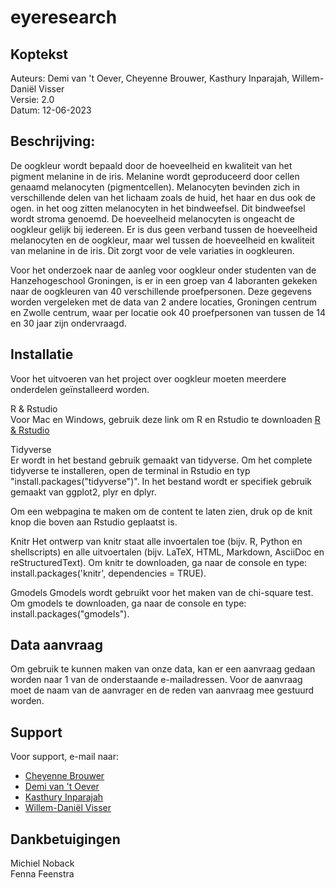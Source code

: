 # eyeresearch

## Koptekst

Auteurs: Demi van 't Oever, Cheyenne Brouwer, Kasthury Inparajah, Willem-Daniël Visser    
Versie: 2.0   
Datum: 12-06-2023

## Beschrijving:
De oogkleur wordt bepaald door de hoeveelheid en kwaliteit van het pigment melanine in de iris. Melanine wordt geproduceerd door cellen genaamd melanocyten (pigmentcellen). Melanocyten bevinden zich in verschillende delen van het lichaam zoals de huid, het haar en dus ook de ogen. in het oog zitten melanocyten in het bindweefsel. Dit bindweefsel wordt stroma genoemd. De hoeveelheid melanocyten is ongeacht de oogkleur gelijk bij iedereen. 
Er is dus geen verband tussen de hoeveelheid melanocyten en de oogkleur, maar wel tussen de hoeveelheid en kwaliteit van melanine in de iris. Dit zorgt voor de vele variaties in oogkleuren. 

Voor het onderzoek naar de aanleg voor oogkleur onder studenten van de Hanzehogeschool Groningen, is er in een groep van 4 laboranten gekeken naar de oogkleuren van 40 verschillende proefpersonen. Deze gegevens worden vergeleken met de data van 2 andere locaties, Groningen centrum en Zwolle centrum, waar per locatie ook 40 proefpersonen van tussen de 14 en 30 jaar zijn ondervraagd. 

## Installatie
Voor het uitvoeren van het project over oogkleur moeten meerdere onderdelen geïnstalleerd worden.

R & Rstudio   
Voor Mac en Windows, gebruik deze link om R en Rstudio te downloaden [R & Rstudio](https://posit.co/download/rstudio-desktop/)

Tidyverse   
Er wordt in het bestand gebruik gemaakt van tidyverse. Om het complete tidyverse te installeren, open de terminal in Rstudio en typ "install.packages("tidyverse")". In het bestand wordt er specifiek gebruik gemaakt van ggplot2, plyr en dplyr.

Om een webpagina te maken om de content te laten zien, druk op de knit knop die boven aan Rstudio geplaatst is.

Knitr
Het ontwerp van knitr staat alle invoertalen toe (bijv. R, Python en shellscripts) en alle uitvoertalen (bijv. LaTeX, HTML, Markdown, AsciiDoc en reStructuredText).
Om knitr te downloaden, ga naar de console en type: install.packages('knitr', dependencies = TRUE).

Gmodels
Gmodels wordt gebruikt voor het maken van de chi-square test.
Om gmodels te downloaden, ga naar de console en type: install.packages("gmodels").

## Data aanvraag
Om gebruik te kunnen maken van onze data, kan er een aanvraag gedaan worden naar 1 van de onderstaande e-mailadressen. Voor de aanvraag moet de naam van de aanvrager en de reden van aanvraag mee gestuurd worden. 

## Support
Voor support, e-mail naar:
* [Cheyenne Brouwer](e.h.b.brouwer@st.hanze.nl)
* [Demi van 't Oever](d.van.t.oever@st.hanze.nl)
* [Kasthury Inparajah](k.inparajah@st.hanze.nl)
* [Willem-Daniël Visser](wi.d.visser@st.hanze.nl)


## Dankbetuigingen
Michiel Noback    
Fenna Feenstra

